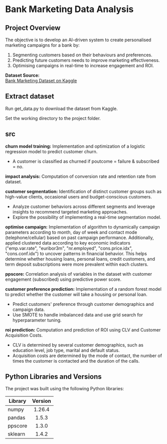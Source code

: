 # Bank Marketing Data Analysis

## Project Overview
The objective is to develop an AI-driven system to create personalised marketing campaigns for a bank by:
1.	Segmenting customers based on their behaviours and preferences.
2.	Predicting future customers needs to improve marketing effectiveness.
3.	Optimising campaigns in real-time to increase engagement and ROI.

**Dataset Source:**  
[Bank Marketing Dataset on Kaggle](https://www.kaggle.com/datasets/berkayalan/bank-marketing-data-set/data)

## Extract dataset
Run get_data.py to download the dataset from Kaggle.

Set the working directory to the project folder.

## src

**churn model training:**
Implementation and optimization of a logistic regression model to predict customer churn.
- A customer is classified as churned if poutcome = failure & subscribed = no.

**impact analysis:**
Computation of conversion rate and retention rate from dataset.

**customer segmentation:**
Identification of distinct customer groups such as high-value clients, occasional users and budget-conscious customers.
- Analyze customer behaviors across different segments and leverage insights to recommend targeted marketing approaches.
- Explore the possibility of implementing a real-time segmentation
model.

**optimise campaign:** 
Implementation of algorithm to dynamically campaign parameters according to month, day of week and contact mode (telephone/cellular) based on past campaign performance. Additionally, applied clustered data according to key economic indicators ("emp.var.rate", "euribor3m", "nr.employed", "cons.price.idx", "cons.conf.idx") to uncover patterns in financial behavior. This helps determine whether housing loans, personal loans, credit customers, and term deposit subscriptions were more prevalent within each clusters.

**ppscore:**
Correlation analysis of variables in the dataset with customer engagement (subscribed) using predictive power score.

**customer preference prediction:**
Implementation of a random forest model to predict whether the customer will take a housing or personal loan.
- Predict customers' preference through customer demographics and campaign data.
- Use SMOTE to handle imbalanced data and use grid search for hyperparameter tuning.

**roi prediction:**
Computation and prediction of ROI using CLV and Customer Acquisition Costs.
- CLV is determined by several customer demographics, such as education level, job type, marital and default status.
- Acquisition costs are determined by the mode of contact, the number of times the customer is contacted and the duration of the calls.

## Python Libraries and Versions
The project was built using the following Python libraries:

| Library      | Version |
| -------------|:-------:|
| numpy        | 1.26.4  |
| pandas       | 1.5.3   |
| ppscore      | 1.3.0   |
| sklearn      | 1.4.2   |


